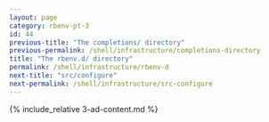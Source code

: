 ```yaml
---
layout: page
category: rbenv-pt-3
id: 44
previous-title: "The completions/ directory"
previous-permalink: /shell/infrastructure/completions-directory
title: "The rbenv.d/ directory"
permalink: /shell/infrastructure/rbenv-d
next-title: "src/configure"
next-permalink: /shell/infrastructure/src-configure
---
```


{% include_relative 3-ad-content.md %}
